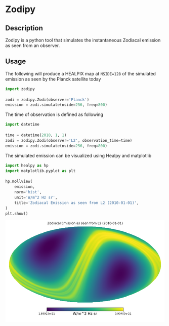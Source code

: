 # Zodipy

## Description
Zodipy is a python tool that simulates the instantaneous Zodiacal emission as seen from an observer.

## Usage
The following will produce a HEALPIX map at `NSIDE=128` of the simulated
emission as seen by the Planck satellite today
```python
import zodipy

zodi = zodipy.Zodi(observer='Planck')
emission = zodi.simulate(nside=256, freq=800)
```

The time of observation is defined as following
```python
import datetime

time = datetime(2010, 1, 1)
zodi = zodipy.Zodi(observer='L2', observation_time=time)
emission = zodi.simulate(nside=256, freq=800)
```

The simulated emission can be visualized using Healpy and matplotlib
```python
import healpy as hp
import matplotlib.pyplot as plt

hp.mollview(
    emission, 
    norm='hist', 
    unit='W/m^2 Hz sr', 
    title='Zodiacal Emission as seen from L2 (2010-01-01)', 
)
plt.show()
```
![plot](imgs/zodi.png)